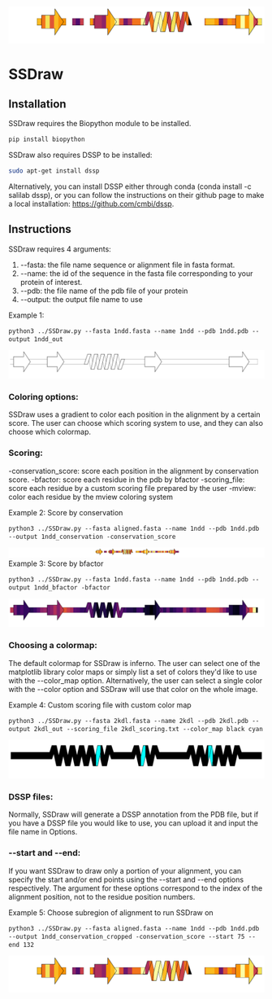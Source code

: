 ![header](imgs/1ndd_conservation_cropped.png)
# SSDraw

## Installation

SSDraw requires the Biopython module to be installed.

```bash
pip install biopython
```

SSDraw also requires DSSP to be installed:

```bash
sudo apt-get install dssp
```

Alternatively, you can install DSSP either through conda (conda install -c salilab dssp), or you can follow the instructions on their github page to make a local installation: 
https://github.com/cmbi/dssp.

## Instructions
SSDraw requires 4 arguments:
1. --fasta: the file name sequence or alignment file in fasta format.
2. --name: the id of the sequence in the fasta file corresponding to your protein of interest.
3. --pdb: the file name of the pdb file of your protein
4. --output: the output file name to use


Example 1:
```
python3 ../SSDraw.py --fasta 1ndd.fasta --name 1ndd --pdb 1ndd.pdb --output 1ndd_out
```
![Example 1](imgs/1ndd_out.png)

### Coloring options:
SSDraw uses a gradient to color each position in the alignment by a certain score. The user can choose which scoring system to use, and they can also choose which colormap.

### Scoring: 
-conservation_score: score each position in the alignment by conservation score.
-bfactor: score each residue in the pdb by bfactor
-scoring_file: score each residue by a custom scoring file prepared by the user
-mview: color each residue by the mview coloring system

Example 2: Score by conservation
```
python3 ../SSDraw.py --fasta aligned.fasta --name 1ndd --pdb 1ndd.pdb --output 1ndd_conservation -conservation_score
```
![Example 2](imgs/1ndd_conservation.png)
Example 3: Score by bfactor
```
python3 ../SSDraw.py --fasta 1ndd.fasta --name 1ndd --pdb 1ndd.pdb --output 1ndd_bfactor -bfactor
```
![Example 3](imgs/1ndd_bfactor.png)
### Choosing a colormap:
The default colormap for SSDraw is inferno. The user can select one of the matplotlib library color maps or simply list a set of colors they'd like to use with the --color_map option. Alternatively, the user can select a single color with the --color option and SSDraw will use that color on the whole image.

Example 4: Custom scoring file with custom color map
```
python3 ../SSDraw.py --fasta 2kdl.fasta --name 2kdl --pdb 2kdl.pdb --output 2kdl_out --scoring_file 2kdl_scoring.txt --color_map black cyan  
```
![Example 4](imgs/2kdl_out.png)
### DSSP files:
Normally, SSDraw will generate a DSSP annotation from the PDB file, but if you have a DSSP file you would like to use, you can upload it and input the file name in Options.

### --start and --end:
If you want SSDraw to draw only a portion of your alignment, you can specify the start and/or end points using the --start and --end options respectively. The argument for these options correspond to the index of the alignment position, not to the residue position numbers.

Example 5: Choose subregion of alignment to run SSDraw on
```
python3 ../SSDraw.py --fasta aligned.fasta --name 1ndd --pdb 1ndd.pdb --output 1ndd_conservation_cropped -conservation_score --start 75 --end 132
```
![Example 5](imgs/1ndd_conservation_cropped.png)
